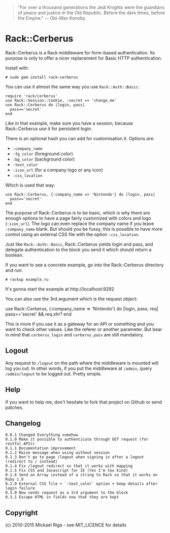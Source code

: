 >"For over a thousand generations the Jedi Knights were the guardians of peace and justice in the Old Republic. Before the dark times, before the Empire." -- Obi-Wan Kenoby

Rack::Cerberus
==============

Rack::Cerberus is a Rack middleware for form-based authentication. Its purpose is only 
to offer a nicer replacement for Basic HTTP authentication.

Install with:

    # sudo gem install rack-cerberus

You can use it almost the same way you use `Rack::Auth::Basic`:

    require 'rack/cerberus'
    use Rack::Session::Cookie, :secret => 'change_me'
    use Rack::Cerberus do |login, pass|
      pass=='secret'
    end
	
Like in that example, make sure you have a session, because Rack::Cerberus use it for
persistent login.
	
There is an optional hash you can add for customisation it. Options are:

- `:company_name`
- `:fg_color` (foreground color)
- `:bg_color` (background color)
- `:text_color`
- `:icon_url` (for a company logo or any icon)
- `:css_location`

Which is used that way:

    use Rack::Cerberus, {:company_name => 'Nintendo'} do |login, pass|
      pass=='secret'
    end
	
The purpose of Rack::Cerberus is to be basic, which is why there are enough options to have
a page fairly customized with colors and logo (`:icon_url`). The logo can even replace
the company name if you leave `:company_name` blank. But should you be fussy, this is possible
to have more control using an external CSS file with the option `:css_location`.

Just like `Rack::Auth::Basic`, Rack::Cerberus yields login and pass, and delegate authentication
to the block you send it which should return a boolean.

If you want to see a concrete example, go into the Rack::Cerberus directory and run:

    # rackup example.ru
	
It's gonna start the example at http://localhost:9292

You can also use the 3rd argument which is the request object:

use Rack::Cerberus, {:company_name => 'Nintendo'} do |login, pass, req|
  pass=='secret' && req.xhr?
end

This is more if you use it as a gateway for an API or something and you want to check other values.
Like the referer or another parameter.
But bear in mind that `cerberus_login` and `cerberus_pass` are still mandatory.

Logout
------

Any request to `/logout` on the path where the middleware is mounted will log you out.
In other words, if you put the middleware at `/admin`, query `/admin/logout` to be
logged out. Pretty simple.

Help
----

If you want to help me, don't hesitate to fork that project on Github or send patches.

Changelog
---------

	0.0.1 Changed Everything somehow
	0.1.0 Make it possible to authenticate through GET request (for restful APIs)
	0.1.1 Documentation improvement
	0.1.2 Raise message when using without session
	0.1.3 Don't go to page /logout when signing in after a logout (redirect to / instead)
	0.1.4 Fix /logout redirect so that it works with mapping
	0.1.5 Fix CSS and Javascript for IE (Yes I'm too kind)
	0.1.6 Send an Array instead of a string to Rack so that it works on Ruby 1.9
	0.2.0 External CSS file + `:text_color` option + keep details after login failure
	0.3.0 Now sends request as a 3rd argument to the block
	0.3.1 Escape HTML in fields now that they are kept

Copyright
---------

(c) 2010-2015 Mickael Riga - see MIT_LICENCE for details 
